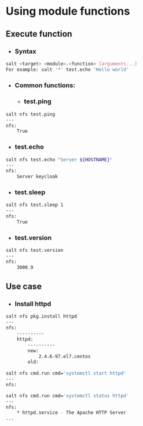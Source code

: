 # Using module functions

## Execute function
- ### Syntax
```bash
salt <target> <module>.<function> [arguments...]
For example: salt '*' test.echo 'Hello world'
```
- ### Common functions:
  - ### test.ping
```bash
salt nfs test.ping
---
nfs:
    True
```
  - ### test.echo
```bash
salt nfs test.echo "Server ${HOSTNAME}"
---
nfs:
    Server keycloak
```
  - ### test.sleep
```bash
salt nfs test.sleep 1
---
nfs:
    True
```
  - ### test.version
```bash
salt nfs test.version
---
nfs:
    3000.9
```
## Use case
- ### Install httpd
```bash
salt nfs pkg.install httpd
---
nfs:
    ----------
    httpd:
        ----------
        new:
            2.4.6-97.el7.centos
        old:
        
salt nfs cmd.run cmd='systemctl start httpd'
---
nfs:

salt nfs cmd.run cmd='systemctl status httpd'
---
nfs:
    * httpd.service - The Apache HTTP Server
...
```
